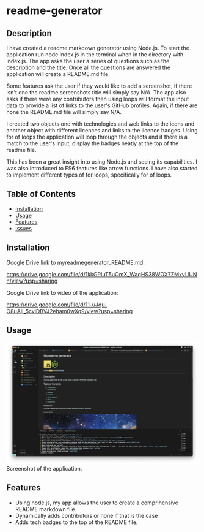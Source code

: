 # readme-generator

## Description

I have created a readme markdown generator using Node.js. To start the application run node index.js in the terminal when in the directory with index.js. The app asks the user a series of questions such as the description and the title. Once all the questions are answered the application will create a README.md file. 

Some features ask the user if they would like to add a screenshot, if there isn't one the readme.screenshots title will simply say N/A. The app also asks if there were any contributors then using loops will format the input data to provide a list of links to the user's GitHub profiles. Again, if there are none the README.md file will simply say N/A.

I created two objects one with technologies and web links to the icons and another object with different licences and links to the licence badges. Using for of loops the application will loop through the objects and if there is a match to the user's input, display the badges neatly at the top of the readme file. 

This has been a great insight into using Node.js and seeing its capabilities. I was also introduced to ES6 features like arrow functions. I have also started to implement different types of for loops, specifically for of loops.

## Table of Contents

- [Installation](#installation)
- [Usage](#usage)
- [Features](#features)
- [Issues](#issues)

## Installation

Google Drive link to myreadmegenerator_README.md:

https://drive.google.com/file/d/1kkGPIuT5uOmX_WaqHS38WOX7ZMxyUUNn/view?usp=sharing

Google Drive link to video of the application:

https://drive.google.com/file/d/11-uJqu-O8uAIj_5cviDBVJ2eham0wXq9/view?usp=sharing

## Usage

![Toby King README generator](./assets/screenshot.png "Toby King README generator" )
Screenshot of the application.

## Features

* Using node.js, my app allows the user to create a comprihensive README markdown file.
* Dynamically adds contributors or none if that is the case
* Adds tech badges to the top of the README file. 


